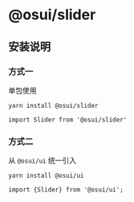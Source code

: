 # @osui/slider

## 安装说明

### 方式一

单包使用

```
yarn install @osui/slider
```

```
import Slider from '@osui/slider'
```

### 方式二

从 `@osui/ui` 统一引入

```
yarn install @osui/ui
```

```
import {Slider} from '@osui/ui';
```



